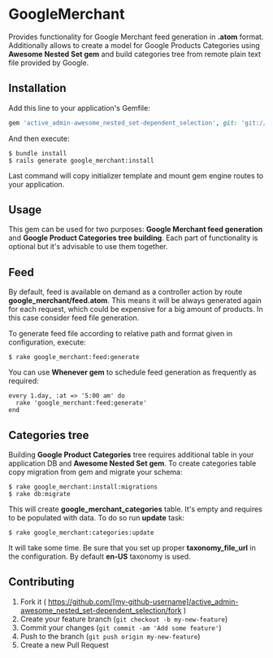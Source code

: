 # GoogleMerchant

Provides functionality for Google Merchant feed generation in **.atom** format. Additionally allows to create a model for Google Products Categories using **Awesome Nested Set gem** and build categories tree from remote plain text file provided by Google.

## Installation

Add this line to your application's Gemfile:

```ruby
gem 'active_admin-awesome_nested_set-dependent_selection', git: 'git://github.com/udovenko/google_merchant.git'
```

And then execute:

    $ bundle install
    $ rails generate google_merchant:install
    
Last command will copy initializer template and mount gem engine routes to your application.

## Usage

This gem can be used for two purposes: **Google Merchant feed generation** and **Google Product Categories tree building**. Each part of functionality is optional but it's advisable to use them together.

## Feed
By default, feed is available on demand as a controller action by route **google_merchant/feed.atom**. This means it will be always generated again for each request, which could be expensive for a big amount of products. In this case consider feed file generation.

To generate feed file according to relative path and format given in configuration, execute: 

    $ rake google_merchant:feed:generate
    
You can use **Whenever gem** to schedule feed generation as frequently as required:

    every 1.day, :at => '5:00 am' do
      rake 'google_merchant:feed:generate'
    end 

## Categories tree
Building **Google Product Categories** tree requires additional table in your application DB and **Awesome Nested Set gem**.
To create categories table copy migration from gem and migrate your schema:

    $ rake google_merchant:install:migrations 
    $ rake db:migrate
    
This will create **google_merchant_categories** table. It's empty and requires to be populated with data. To do so run **update** task:

    $ rake google_merchant:categories:update
    
It will take some time. Be sure that you set up proper **taxonomy_file_url** in the configuration. By default **en-US** taxonomy is used.


## Contributing

1. Fork it ( https://github.com/[my-github-username]/active_admin-awesome_nested_set-dependent_selection/fork )
2. Create your feature branch (`git checkout -b my-new-feature`)
3. Commit your changes (`git commit -am 'Add some feature'`)
4. Push to the branch (`git push origin my-new-feature`)
5. Create a new Pull Request
